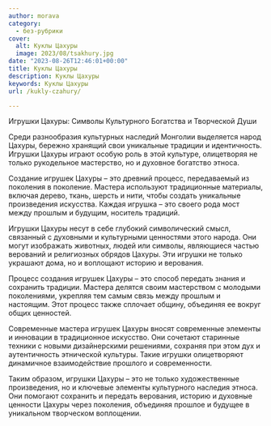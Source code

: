 ```yaml
---
author: morava
category:
  - без-рубрики
cover:
  alt: Куклы Цахуры
  image: 2023/08/tsakhury.jpg
date: "2023-08-26T12:46:01+00:00"
title: Куклы Цахуры
description: Куклы Цахуры
keywords: Куклы Цахуры
url: /kukly-czahury/

---
```

Игрушки Цахуры: Символы Культурного Богатства и Творческой Души

Среди разнообразия культурных наследий Монголии выделяется народ Цахуры, бережно хранящий свои уникальные традиции и идентичность. Игрушки Цахуры играют особую роль в этой культуре, олицетворяя не только рукодельное мастерство, но и духовное богатство этноса.

Создание игрушек Цахуры – это древний процесс, передаваемый из поколения в поколение. Мастера используют традиционные материалы, включая дерево, ткань, шерсть и нити, чтобы создать уникальные произведения искусства. Каждая игрушка – это своего рода мост между прошлым и будущим, носитель традиций.

Игрушки Цахуры несут в себе глубокий символический смысл, связанный с духовными и культурными ценностями этого народа. Они могут изображать животных, людей или символы, являющиеся частью верований и религиозных обрядов Цахуры. Эти игрушки не только украшают дома, но и воплощают историю и верования.

Процесс создания игрушек Цахуры – это способ передать знания и сохранить традиции. Мастера делятся своим мастерством с молодыми поколениями, укрепляя тем самым связь между прошлым и настоящим. Этот процесс также сплочает общину, объединяя ее вокруг общих ценностей.

Современные мастера игрушек Цахуры вносят современные элементы и инновации в традиционное искусство. Они сочетают старинные техники с новыми дизайнерскими решениями, сохраняя при этом дух и аутентичность этнической культуры. Такие игрушки олицетворяют динамичное взаимодействие прошлого и современности.

Таким образом, игрушки Цахуры – это не только художественные произведения, но и ключевые элементы культурного наследия этноса. Они помогают сохранить и передать верования, историю и духовные ценности Цахуры через поколения, объединяя прошлое и будущее в уникальном творческом воплощении.
